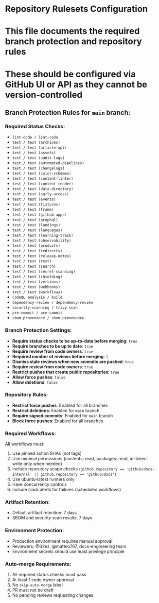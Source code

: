 # Repository Rulesets Configuration
# This file documents the required branch protection and repository rules
# These should be configured via GitHub UI or API as they cannot be version-controlled

## Branch Protection Rules for `main` branch:

### Required Status Checks:
- `lint-code / lint-code`
- `test / test (archives)`
- `test / test (article-api)`
- `test / test (assets)`
- `test / test (audit-logs)`
- `test / test (automated-pipelines)`
- `test / test (changelogs)`
- `test / test (color-schemes)`
- `test / test (content-linter)`
- `test / test (content-render)`
- `test / test (data-directory)`
- `test / test (early-access)`
- `test / test (events)`
- `test / test (fixtures)`
- `test / test (frame)`
- `test / test (github-apps)`
- `test / test (graphql)`
- `test / test (landings)`
- `test / test (languages)`
- `test / test (learning-track)`
- `test / test (observability)`
- `test / test (products)`
- `test / test (redirects)`
- `test / test (release-notes)`
- `test / test (rest)`
- `test / test (search)`
- `test / test (secret-scanning)`
- `test / test (shielding)`
- `test / test (versions)`
- `test / test (webhooks)`
- `test / test (workflows)`
- `CodeQL analysis / build`
- `dependency-review / dependency-review`
- `security-scanning / trivy-scan`
- `pre-commit / pre-commit`
- `sbom-provenance / sbom-provenance`

### Branch Protection Settings:
- **Require status checks to be up-to-date before merging**: `true`
- **Require branches to be up to date**: `true`
- **Require review from code owners**: `true`
- **Required number of reviews before merging**: `1`
- **Dismiss stale reviews when new commits are pushed**: `true`
- **Require review from code owners**: `true`
- **Restrict pushes that create public repositories**: `true`
- **Allow force pushes**: `false`
- **Allow deletions**: `false`

### Repository Rules:
- **Restrict force pushes**: Enabled for all branches
- **Restrict deletions**: Enabled for `main` branch
- **Require signed commits**: Enabled for `main` branch
- **Block force pushes**: Enabled for all branches

### Required Workflows:
All workflows must:
1. Use pinned action SHAs (not tags)
2. Use minimal permissions (contents: read, packages: read, id-token: write only when needed)
3. Include repository scope checks (`github.repository == 'github/docs-internal' || github.repository == 'github/docs'`)
4. Use ubuntu-latest runners only
5. Have concurrency controls
6. Include slack alerts for failures (scheduled workflows)

### Artifact Retention:
- Default artifact retention: 7 days
- SBOM and security scan results: 7 days

### Environment Protection:
- Production environment requires manual approval
- Reviewers: @02ez, @matteo767, docs-engineering team
- Environment secrets should use least privilege principle

### Auto-merge Requirements:
1. All required status checks must pass
2. At least 1 code owner approval
3. No `skip-auto-merge` label
4. PR must not be draft
5. No pending reviews requesting changes